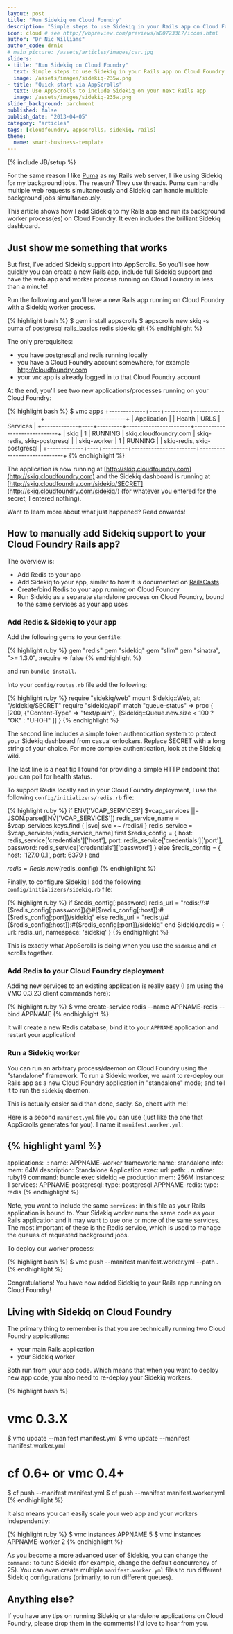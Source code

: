 ```yaml
---
layout: post
title: "Run Sidekiq on Cloud Foundry"
description: "Simple steps to use Sidekiq in your Rails app on Cloud Foundry; even faster with AppScroll!"
icon: cloud # see http://wbpreview.com/previews/WB07233L7/icons.html
author: "Dr Nic Williams"
author_code: drnic
# main_picture: /assets/articles/images/car.jpg
sliders:
- title: "Run Sidekiq on Cloud Foundry"
  text: Simple steps to use Sidekiq in your Rails app on Cloud Foundry
  image: /assets/images/sidekiq-235w.png
- title: "Quick start via AppScrolls"
  text: Use AppScrolls to include Sidekiq on your next Rails app
  image: /assets/images/sidekiq-235w.png
slider_background: parchment
published: false
publish_date: "2013-04-05"
category: "articles"
tags: [cloudfoundry, appscrolls, sidekiq, rails]
theme:
  name: smart-business-template
---
```

{% include JB/setup %}

For the same reason I like [Puma](http://starkandwayne.com/articles/2013/03/27/puma-in-cloud-foundry/ "Stark & Wayne's Did you know you can use Puma in Cloud Foundry?") as my Rails web server, I like using Sidekiq for my background jobs. The reason? They use threads. Puma can handle multiple web requests simultaneously and Sidekiq can handle multiple background jobs simultaneously.

This article shows how I add Sidekiq to my Rails app and run its background worker process(es) on Cloud Foundry. It even includes the brilliant Sidekiq dashboard.

## Just show me something that works

But first, I've added Sidekiq support into AppScrolls. So you'll see how quickly you can create a new Rails app, include full Sidekiq support and have the web app and worker process running on Cloud Foundry in less than a minute!

Run the following and you'll have a new Rails app running on Cloud Foundry with a Sidekiq worker process.

{% highlight bash %}
$ gem install appscrolls
$ appscrolls new skiq -s puma cf postgresql rails_basics redis sidekiq git
{% endhighlight %}

The only prerequisites:

* you have postgresql and redis running locally
* you have a Cloud Foundry account somewhere, for example http://cloudfoundry.com
* your `vmc` app is already logged in to that Cloud Foundry account

At the end, you'll see two new applications/processes running on your Cloud Foundry:

{% highlight bash %}
$ vmc apps
+-------------+----+---------+-----------------------+-----------------------------+
| Application |    | Health  | URLS                  | Services                    |
+-------------+----+---------+-----------------------+-----------------------------+
| skiq        | 1  | RUNNING | skiq.cloudfoundry.com | skiq-redis, skiq-postgresql |
| skiq-worker | 1  | RUNNING |                       | skiq-redis, skiq-postgresql |
+-------------+----+---------+-----------------------+-----------------------------+
{% endhighlight %}

The application is now running at [http://skiq.cloudfoundry.com](http://skiq.cloudfoundry.com) and the Sidekiq dashboard is running at [http://skiq.cloudfoundry.com/sidekiq/SECRET](http://skiq.cloudfoundry.com/sidekiq/) (for whatever you entered for the secret; I entered nothing).

Want to learn more about what just happened? Read onwards!

## How to manually add Sidekiq support to your Cloud Foundry Rails app?

The overview is:

* Add Redis to your app
* Add Sidekiq to your app, similar to how it is documented on [RailsCasts](http://railscasts.com/episodes/366-sidekiq "#366 Sidekiq - RailsCasts")
* Create/bind Redis to your app running on Cloud Foundry
* Run Sidekiq as a separate standalone process on Cloud Foundry, bound to the same services as your app uses

### Add Redis & Sidekiq to your app

Add the following gems to your `Gemfile`:

{% highlight ruby %}
gem "redis"
gem "sidekiq"
gem "slim"
gem "sinatra", ">= 1.3.0", :require => false
{% endhighlight %}

and run `bundle install`.

Into your `config/routes.rb` file add the following:

{% highlight ruby %}
require "sidekiq/web"
mount Sidekiq::Web, at: "/sidekiq/SECRET"
require "sidekiq/api"
match "queue-status" => proc { [200, {"Content-Type" => "text/plain"}, [Sidekiq::Queue.new.size < 100 ? "OK" : "UHOH" ]] }
{% endhighlight %}

The second line includes a simple token authentication system to protect your Sidekiq dashboard from casual onlookers. Replace SECRET with a long string of your choice. For more complex authentication, look at the Sidekiq wiki.

The last line is a neat tip I found for providing a simple HTTP endpoint that you can poll for health status.

To support Redis locally and in your Cloud Foundry deployment, I use the following `config/initializers/redis.rb` file:

{% highlight ruby %}
if ENV['VCAP_SERVICES']
  $vcap_services ||= JSON.parse(ENV['VCAP_SERVICES'])
  redis_service_name = $vcap_services.keys.find { |svc| svc =~ /redis/i }
  redis_service = $vcap_services[redis_service_name].first
  $redis_config = {
    host: redis_service['credentials']['host'],
    port: redis_service['credentials']['port'],
    password: redis_service['credentials']['password']
  }
else
  $redis_config = {
    host: '127.0.0.1',
    port: 6379
  }
end

$redis = Redis.new($redis_config)
{% endhighlight %}

Finally, to configure Sidekiq I add the following `config/initializers/sidekiq.rb` file:

{% highlight ruby %}
if $redis_config[:password]
  redis_url = "redis://:#{$redis_config[:password]}@#{$redis_config[:host]}:#{$redis_config[:port]}/sidekiq"
else
  redis_url = "redis://#{$redis_config[:host]}:#{$redis_config[:port]}/sidekiq"
end
Sidekiq.redis = { url: redis_url, namespace: 'sidekiq' }
{% endhighlight %}

This is exactly what AppScrolls is doing when you use the `sidekiq` and `cf` scrolls together.

### Add Redis to your Cloud Foundry deployment

Adding new services to an existing application is really easy (I am using the VMC 0.3.23 client commands here):

{% highlight ruby %}
$ vmc create-service redis --name APPNAME-redis --bind APPNAME
{% endhighlight %}

It will create a new Redis database, bind it to your `APPNAME` application and restart your application!

### Run a Sidekiq worker

You can run an arbitrary process/daemon on Cloud Foundry using the "standalone" framework. To run a Sidekiq worker, we want to re-deploy our Rails app as a new Cloud Foundry application in "standalone" mode; and tell it to run the `sidekiq` daemon.

This is actually easier said than done, sadly. So, cheat with me!

Here is a second `manifest.yml` file you can use (just like the one that AppScrolls generates for you). I name it `manifest.worker.yml`:

{% highlight yaml %}
---
applications:
  .:
    name: APPNAME-worker
    framework:
      name: standalone
      info:
        mem: 64M
        description: Standalone Application
        exec: 
    url: 
    path: .
    runtime: ruby19
    command: bundle exec sidekiq -e production
    mem: 256M
    instances: 1
    services:
      APPNAME-postgresql:
        type: postgresql
      APPNAME-redis:
        type: redis
{% endhighlight %}

Note, you want to include the same `services:` in this file as your Rails application is bound to. Your Sidekiq worker runs the same code as your Rails application and it may want to use one or more of the same services. The most important of these is the Redis service, which is used to manage the queues of requested background jobs.

To deploy our worker process:

{% highlight bash %}
$ vmc push --manifest manifest.worker.yml --path .
{% endhighlight %}

Congratulations! You have now added Sidekiq to your Rails app running on Cloud Foundry!

## Living with Sidekiq on Cloud Foundry

The primary thing to remember is that you are technically running two Cloud Foundry applications:

* your main Rails application
* your Sidekiq worker

Both run from your app code. Which means that when you want to deploy new app code, you also need to re-deploy your Sidekiq workers.

{% highlight bash %}
# vmc 0.3.X
$ vmc update --manifest manifest.yml
$ vmc update --manifest manifest.worker.yml
# cf 0.6+ or vmc 0.4+
$ cf push --manifest manifest.yml
$ cf push --manifest manifest.worker.yml
{% endhighlight %}

It also means you can easily scale your web app and your workers independently:

{% highlight ruby %}
$ vmc instances APPNAME 5
$ vmc instances APPNAME-worker 2
{% endhighlight %}

As you become a more advanced user of Sidekiq, you can change the `command:` to tune Sidekiq (for example, change the default concurrency of 25). You can even create multiple `manifest.worker.yml` files to run different Sidekiq configurations (primarily, to run different queues).

## Anything else?

If you have any tips on running Sidekiq or standalone applications on Cloud Foundry, please drop them in the comments! I'd love to hear from you.
